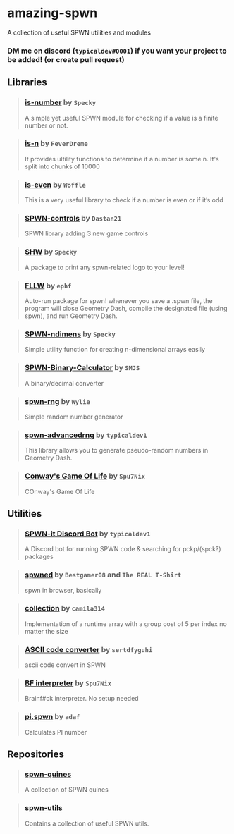 # amazing-spwn
A collection of useful SPWN utilities and modules

### DM me on discord (`typicaldev#0001`) if you want your project to be added! (or create pull request)

## Libraries
> ### [is-number](https://github.com/SpeckyYT/is-number) by `Specky`
> A simple yet useful SPWN module for checking if a value is a finite number or not.

> ### [is-n](https://github.com/feverdreme/eso_is_n) by `FeverDreme`
> It provides ultility functions to determine if a number is some n. It's split into chunks of 10000 

> ### [is-even](https://github.com/WoffleTbh/spwn-is-even) by `Woffle`
> This is a very useful library to check if a number is even or if it’s odd

> ### [SPWN-controls](https://github.com/Dastan21/SPWN-Controls) by `Dastan21`
> SPWN library adding 3 new game controls

> ### [SHW](https://github.com/GDSPWN/SHW) by `Specky`
> A package to print any spwn-related logo to your level!

> ### [FLLW](https://github.com/ephf/FLLW) by `ephf`
> Auto-run package for spwn! whenever you save a .spwn file, the program will close Geometry Dash, compile the designated file (using spwn), and run Geometry Dash.

> ### [SPWN-ndimens](https://github.com/SpeckyYT/spwn-ndimens) by `Specky`
> Simple utility function for creating n-dimensional arrays easily

> ### [SPWN-Binary-Calculator](https://github.com/SMJSGaming/SPWN-Binary-Calculator) by `SMJS`
> A binary/decimal converter

> ### [spwn-rng](https://github.com/Wyliemaster/spwn-rng) by `Wylie`
> Simple random number generator

> ### [spwn-advancedrng](https://github.com/typicaldev1/spwn-advancedrng) by `typicaldev1`
> This library allows you to generate pseudo-random numbers in Geometry Dash.

> ### [Conway's Game Of Life](utils/gol.spwn) by `Spu7Nix`
> COnway's Game Of Life

## Utilities
> ### [SPWN-it Discord Bot](https://github.com/typicaldev1/spwn-it-bot) by `typicaldev1`
> A Discord bot for running SPWN code & searching for pckp/(spck?) packages

> ### [spwned](https://github.com/sertdfyguhi/spwned) by `Bestgamer08` and `The REAL T-Shirt`
> spwn in browser, basically

> ### [collection](utils/collection.spwn) by `camila314`
> Implementation of a runtime array with a group cost of 5 per index no matter the size

> ### [ASCII code converter](utils/ascii.spwn) by `sertdfyguhi`
> ascii code convert in SPWN

> ### [BF interpreter](utils/bf-interpreter.spwn) by `Spu7Nix`
> Brainf#ck interpreter. No setup needed

> ### [pi.spwn](utils/pi.spwn) by `adaf`
> Calculates PI number

## Repositories
> ### [spwn-quines](https://github.com/Deltara3/spwn-quines)
> A collection of SPWN quines

> ### [spwn-utils](https://github.com/DexterHill0/spwn-utils)
> Contains a collection of useful SPWN utils.
